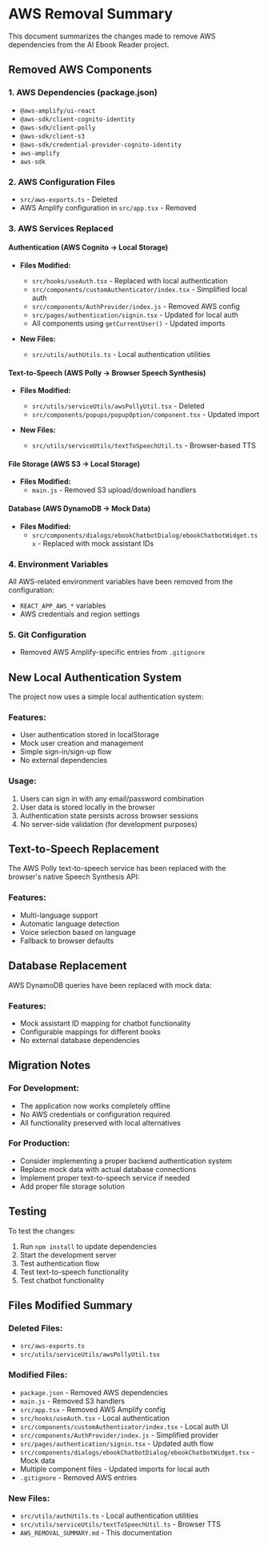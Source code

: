 # AWS Removal Summary

This document summarizes the changes made to remove AWS dependencies from the AI Ebook Reader project.

## Removed AWS Components

### 1. AWS Dependencies (package.json)

- `@aws-amplify/ui-react`
- `@aws-sdk/client-cognito-identity`
- `@aws-sdk/client-polly`
- `@aws-sdk/client-s3`
- `@aws-sdk/credential-provider-cognito-identity`
- `aws-amplify`
- `aws-sdk`

### 2. AWS Configuration Files

- `src/aws-exports.ts` - Deleted
- AWS Amplify configuration in `src/app.tsx` - Removed

### 3. AWS Services Replaced

#### Authentication (AWS Cognito → Local Storage)

- **Files Modified:**

  - `src/hooks/useAuth.tsx` - Replaced with local authentication
  - `src/components/customAuthenticator/index.tsx` - Simplified local auth
  - `src/components/AuthProvider/index.js` - Removed AWS config
  - `src/pages/authentication/signin.tsx` - Updated for local auth
  - All components using `getCurrentUser()` - Updated imports

- **New Files:**
  - `src/utils/authUtils.ts` - Local authentication utilities

#### Text-to-Speech (AWS Polly → Browser Speech Synthesis)

- **Files Modified:**

  - `src/utils/serviceUtils/awsPollyUtil.tsx` - Deleted
  - `src/components/popups/popupOption/component.tsx` - Updated import

- **New Files:**
  - `src/utils/serviceUtils/textToSpeechUtil.ts` - Browser-based TTS

#### File Storage (AWS S3 → Local Storage)

- **Files Modified:**
  - `main.js` - Removed S3 upload/download handlers

#### Database (AWS DynamoDB → Mock Data)

- **Files Modified:**
  - `src/components/dialogs/ebookChatbotDialog/ebookChatbotWidget.tsx` - Replaced with mock assistant IDs

### 4. Environment Variables

All AWS-related environment variables have been removed from the configuration:

- `REACT_APP_AWS_*` variables
- AWS credentials and region settings

### 5. Git Configuration

- Removed AWS Amplify-specific entries from `.gitignore`

## New Local Authentication System

The project now uses a simple local authentication system:

### Features:

- User authentication stored in localStorage
- Mock user creation and management
- Simple sign-in/sign-up flow
- No external dependencies

### Usage:

1. Users can sign in with any email/password combination
2. User data is stored locally in the browser
3. Authentication state persists across browser sessions
4. No server-side validation (for development purposes)

## Text-to-Speech Replacement

The AWS Polly text-to-speech service has been replaced with the browser's native Speech Synthesis API:

### Features:

- Multi-language support
- Automatic language detection
- Voice selection based on language
- Fallback to browser defaults

## Database Replacement

AWS DynamoDB queries have been replaced with mock data:

### Features:

- Mock assistant ID mapping for chatbot functionality
- Configurable mappings for different books
- No external database dependencies

## Migration Notes

### For Development:

- The application now works completely offline
- No AWS credentials or configuration required
- All functionality preserved with local alternatives

### For Production:

- Consider implementing a proper backend authentication system
- Replace mock data with actual database connections
- Implement proper text-to-speech service if needed
- Add proper file storage solution

## Testing

To test the changes:

1. Run `npm install` to update dependencies
2. Start the development server
3. Test authentication flow
4. Test text-to-speech functionality
5. Test chatbot functionality

## Files Modified Summary

### Deleted Files:

- `src/aws-exports.ts`
- `src/utils/serviceUtils/awsPollyUtil.tsx`

### Modified Files:

- `package.json` - Removed AWS dependencies
- `main.js` - Removed S3 handlers
- `src/app.tsx` - Removed AWS Amplify config
- `src/hooks/useAuth.tsx` - Local authentication
- `src/components/customAuthenticator/index.tsx` - Local auth UI
- `src/components/AuthProvider/index.js` - Simplified provider
- `src/pages/authentication/signin.tsx` - Updated auth flow
- `src/components/dialogs/ebookChatbotDialog/ebookChatbotWidget.tsx` - Mock data
- Multiple component files - Updated imports for local auth
- `.gitignore` - Removed AWS entries

### New Files:

- `src/utils/authUtils.ts` - Local authentication utilities
- `src/utils/serviceUtils/textToSpeechUtil.ts` - Browser TTS
- `AWS_REMOVAL_SUMMARY.md` - This documentation
